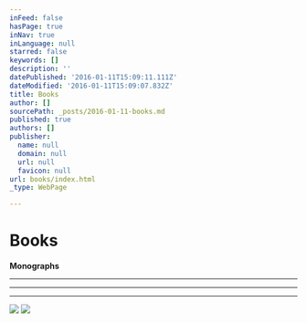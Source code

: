 ```yaml
---
inFeed: false
hasPage: true
inNav: true
inLanguage: null
starred: false
keywords: []
description: ''
datePublished: '2016-01-11T15:09:11.111Z'
dateModified: '2016-01-11T15:09:07.832Z'
title: Books
author: []
sourcePath: _posts/2016-01-11-books.md
published: true
authors: []
publisher:
  name: null
  domain: null
  url: null
  favicon: null
url: books/index.html
_type: WebPage

---
```

# Books

**Monographs**

****

****

****
![](https://s3-us-west-2.amazonaws.com/the-grid-img/p/9d5d07c5d066aa22f4fd9e71345ad0cb6c8cbca1.jpg)
![](https://s3-us-west-2.amazonaws.com/the-grid-img/p/e9186f1d8fc8bc2f10bfee61a0f2e2e2b725de60.jpg)